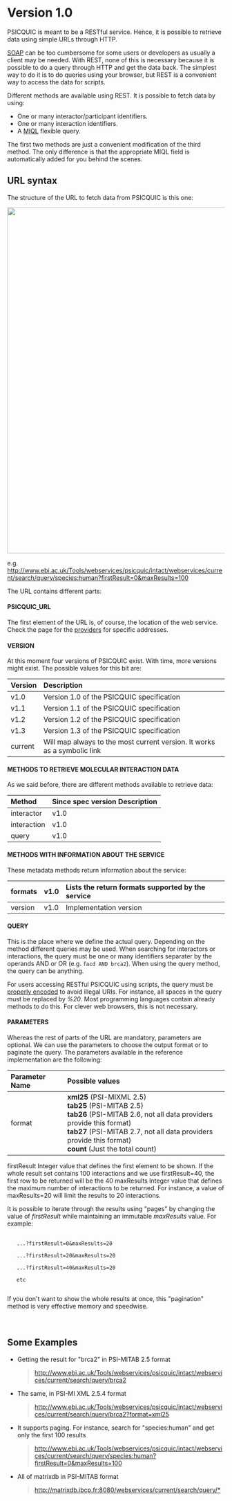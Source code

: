 # Version 1.0 #

PSICQUIC is meant to be a RESTful service. Hence, it is possible to retrieve data using simple URLs through HTTP.

[SOAP](PsicquicSpec_1_0_Soap.md) can be too cumbersome for some users or developers as usually a client may be needed. With REST, none of this is necessary because it is possible to do a query through HTTP and get the data back. The simplest way to do it is to do queries using your browser, but REST is a convenient way to access the data for scripts.

Different methods are available using REST. It is possible to fetch data by using:

  * One or many interactor/participant identifiers.
  * One or many interaction identifiers.
  * A [MIQL](MiqlDefinition.md) flexible query.

The first two methods are just a convenient modification of the third method. The only difference is that the appropriate MIQL field is automatically added for you behind the scenes.

## URL syntax ##

The structure of the URL to fetch data from PSICQUIC is this one:

<img width='800' src='http://psicquic.googlecode.com/svn/wiki/images/rest_url/PSICQUIC_REST_URL.png' />

e.g. http://www.ebi.ac.uk/Tools/webservices/psicquic/intact/webservices/current/search/query/species:human?firstResult=0&maxResults=100

The URL contains different parts:

#### PSICQUIC\_URL ####

The first element of the URL is, of course, the location of the web service. Check the page for the [providers](PsicquicServiceProviders.md) for specific addresses.

#### VERSION ####

At this moment four versions of PSICQUIC exist. With time, more versions might exist. The possible values for this bit are:

| **Version** | **Description** |
|:------------|:----------------|
| v1.0 | Version 1.0 of the PSICQUIC specification |
| v1.1 | Version 1.1 of the PSICQUIC specification |
| v1.2 | Version 1.2 of the PSICQUIC specification |
| v1.3 | Version 1.3 of the PSICQUIC specification |
| current | Will map always to the most current version. It works as a symbolic link |

#### METHODS TO RETRIEVE MOLECULAR INTERACTION DATA ####

As we said before, there are different methods available to retrieve data:

| **Method** | **Since spec version** **Description** |
|:-----------|:---------------------------------------|
| interactor | v1.0 | To search using interactor identifiers or aliases |
| interaction | v1.0 | To search using interaction identifiers |
| query | v1.0 | To search using [MIQL](MiqlDefinition.md) queries |


#### METHODS WITH INFORMATION ABOUT THE SERVICE ####

These metadata methods return information about the service:

| formats | v1.0 | Lists the return formats supported by the service |
|:--------|:-----|:--------------------------------------------------|
| version | v1.0 | Implementation version |

#### QUERY ####

This is the place where we define the actual query. Depending on the method different queries may be used. When searching for interactors or interactions, the query must be one or many identifiers separater by the operands AND or OR (e.g. `facd AND brca2`).
When using the query method, the query can be anything.

For users accessing RESTful PSICQUIC using scripts, the query must be [properly encoded](http://en.wikipedia.org/wiki/Percent-encoding) to avoid illegal URIs. For instance, all spaces in the query must be replaced by _%20_. Most programming languages contain already methods to do this. For clever web browsers, this is not necessary.

#### PARAMETERS ####

Whereas the rest of parts of the URL are mandatory, parameters are optional. We can use the parameters to choose the output format or to paginate the query. The parameters available in the reference implementation are the following:

| **Parameter Name** | **Possible values** |
|:-------------------|:--------------------|
| format           | **xml25** (PSI-MIXML 2.5)<br> <b>tab25</b> (PSI-MITAB 2.5) <br> <b>tab26</b> (PSI-MITAB 2.6, not all data providers provide this format) <br> <b>tab27</b> (PSI-MITAB 2.7, not all data providers provide this format)<br><b>count</b> (Just the total count) <br>
<tr><td> firstResult </td><td> Integer value that defines the first element to be shown. If the whole result set contains 100 interactions and we use firstResult=40, the first row to be returned will be the 40 </td></tr>
<tr><td> maxResults </td><td> Integer value that defines the maximum number of interactions to be returned. For instance, a value of maxResults=20 will limit the results to 20 interactions. </td></tr></tbody></table>

It is possible to iterate through the results using "pages" by changing the value of <i>firstResult</i> while maintaining an immutable <i>maxResults</i> value. For example:<br>
<br>
<pre><code>   ...?firstResult=0&amp;maxResults=20<br>
   ...?firstResult=20&amp;maxResults=20<br>
   ...?firstResult=40&amp;maxResults=20<br>
   etc<br>
</code></pre>

If you don't want to show the whole results at once, this "pagination" method is very effective memory and speedwise.<br>
<br>
<br>
<h2>Some Examples</h2>

<ul><li>Getting the result for "brca2" in PSI-MITAB 2.5 format<br>
<blockquote><a href='http://www.ebi.ac.uk/Tools/webservices/psicquic/intact/webservices/current/search/query/brca2'>http://www.ebi.ac.uk/Tools/webservices/psicquic/intact/webservices/current/search/query/brca2</a></blockquote></li></ul>

<ul><li>The same, in PSI-MI XML 2.5.4 format<br>
<blockquote><a href='http://www.ebi.ac.uk/Tools/webservices/psicquic/intact/webservices/current/search/query/brca2?format=xml25'>http://www.ebi.ac.uk/Tools/webservices/psicquic/intact/webservices/current/search/query/brca2?format=xml25</a></blockquote></li></ul>

<ul><li>It supports paging. For instance, search for "species:human" and get only the first 100 results<br>
<blockquote><a href='http://www.ebi.ac.uk/Tools/webservices/psicquic/intact/webservices/current/search/query/species:human?firstResult=0&maxResults=100'>http://www.ebi.ac.uk/Tools/webservices/psicquic/intact/webservices/current/search/query/species:human?firstResult=0&amp;maxResults=100</a></blockquote></li></ul>

<ul><li>All of matrixdb in PSI-MITAB format<br>
<blockquote><a href='http://matrixdb.ibcp.fr:8080/webservices/current/search/query/*'>http://matrixdb.ibcp.fr:8080/webservices/current/search/query/*</a>